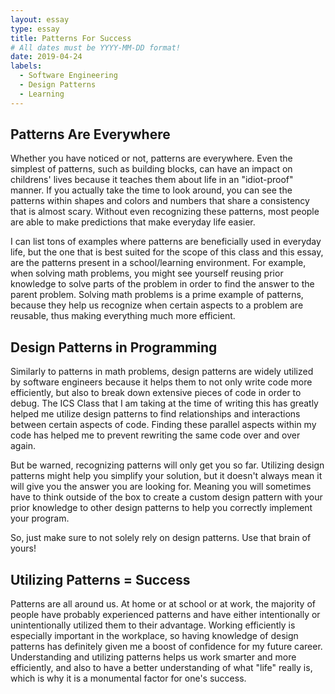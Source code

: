 ```yaml
---
layout: essay
type: essay
title: Patterns For Success
# All dates must be YYYY-MM-DD format!
date: 2019-04-24
labels:
  - Software Engineering
  - Design Patterns
  - Learning
---
```


## Patterns Are Everywhere
Whether you have noticed or not, patterns are everywhere. Even the simplest of patterns, such as building blocks, can have an impact on childrens' lives because it teaches them about life in an "idiot-proof" manner. If you actually take the time to look around, you can see the patterns within shapes and colors and numbers that share a consistency that is almost scary. Without even recognizing these patterns, most people are able to make predictions that make everyday life easier. 

I can list tons of examples where patterns are beneficially used in everyday life, but the one that is best suited for the scope of this class and this essay, are the patterns present in a school/learning environment. For example, when solving math problems, you might see yourself reusing prior knowledge to solve parts of the problem in order to find the answer to the parent problem. Solving math problems is a prime example of patterns, because they help us recognize when certain aspects to a problem are reusable, thus making everything much more efficient.

## Design Patterns in Programming
Similarly to patterns in math problems, design patterns are widely utilized by software engineers because it helps them to not only write code more efficiently, but also to break down extensive pieces of code in order to debug. The ICS Class that I am taking at the time of writing this has greatly helped me utilize design patterns to find relationships and interactions between certain aspects of code. Finding these parallel aspects within my code has helped me to prevent rewriting the same code over and over again.

But be warned, recognizing patterns will only get you so far. Utilizing design patterns might help you simplify your solution, but it doesn't always mean it will give you the answer you are looking for. Meaning you will sometimes have to think outside of the box to create a custom design pattern with your prior knowledge to other design patterns to help you correctly implement your program. 

So, just make sure to not solely rely on design patterns. Use that brain of yours!

## Utilizing Patterns = Success
Patterns are all around us. At home or at school or at work, the majority of people have probably experienced patterns and have either intentionally or unintentionally utilized them to their advantage. Working efficiently is especially important in the workplace, so having knowledge of design patterns has definitely given me a boost of confidence for my future career. Understanding and utilizing patterns helps us work smarter and more efficiently, and also to have a better understanding of what "life" really is, which is why it is a monumental factor for one's success.
